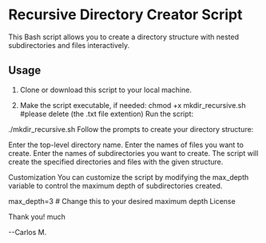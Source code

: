 
# Recursive Directory Creator Script

This Bash script allows you to create a directory structure with nested subdirectories and files interactively.

## Usage

1. Clone or download this script to your local machine.

2. Make the script executable, if needed:
   chmod +x mkdir_recursive.sh  #please delete (the .txt file extention) 
Run the script:


./mkdir_recursive.sh
Follow the prompts to create your directory structure:

Enter the top-level directory name.
Enter the names of files you want to create.
Enter the names of subdirectories you want to create.
The script will create the specified directories and files with the given structure.

Customization
You can customize the script by modifying the max_depth variable to control the maximum depth of subdirectories created.


max_depth=3  # Change this to your desired maximum depth
License

Thank you! much

--Carlos M.

